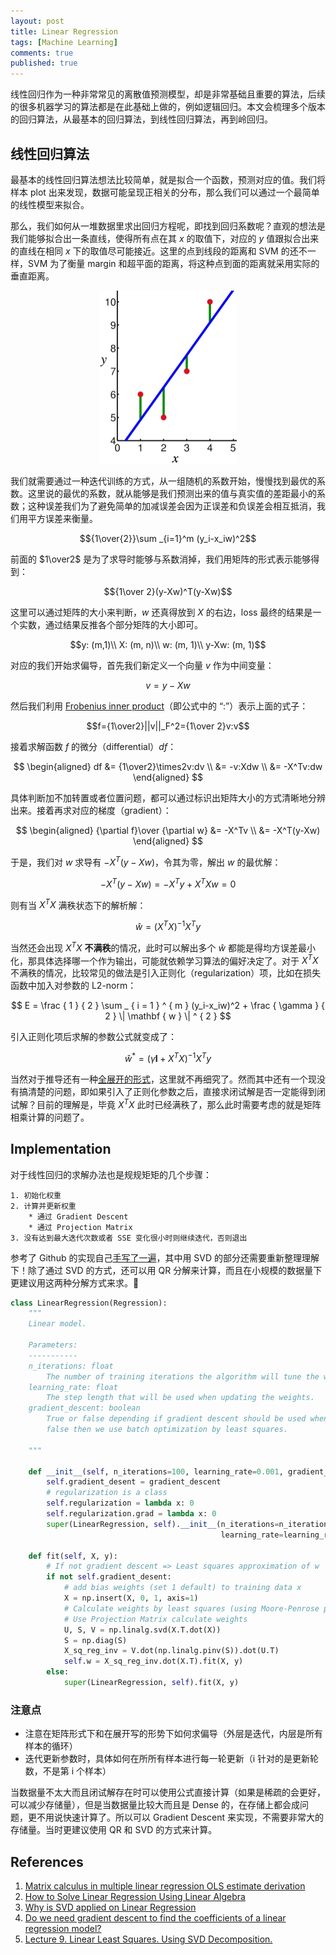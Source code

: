 ```yaml
---
layout: post
title: Linear Regression
tags: [Machine Learning]
comments: true
published: true
---
```


线性回归作为一种非常常见的离散值预测模型，却是非常基础且重要的算法，后续的很多机器学习的算法都是在此基础上做的，例如逻辑回归。本文会梳理多个版本的回归算法，从最基本的回归算法，到线性回归算法，再到岭回归。

## 线性回归算法
最基本的线性回归算法想法比较简单，就是拟合一个函数，预测对应的值。我们将样本 plot 出来发现，数据可能呈现正相关的分布，那么我们可以通过一个最简单的线性模型来拟合。

那么，我们如何从一堆数据里求出回归方程呢，即找到回归系数呢？直观的想法是我们能够拟合出一条直线，使得所有点在其 $x$ 的取值下，对应的 $y$ 值跟拟合出来的直线在相同 $x$ 下的取值尽可能接近。这里的点到线段的距离和 SVM 的还不一样，SVM 为了衡量 margin 和超平面的距离，将这种点到面的距离就采用实际的垂直距离。

<p align="center">
  <img width="220" height="" src="/img/media/15470889554836.jpg">
</p>


我们就需要通过一种迭代训练的方式，从一组随机的系数开始，慢慢找到最优的系数。这里说的最优的系数，就从能够是我们预测出来的值与真实值的差距最小的系数；这种误差我们为了避免简单的加减误差会因为正误差和负误差会相互抵消，我们用平方误差来衡量。

$${1\over{2}}\sum _{i=1}^m (y_i-x_iw)^2$$

前面的 $1\over2$ 是为了求导时能够与系数消掉，我们用矩阵的形式表示能够得到：

$${1\over 2}(y-Xw)^T(y-Xw)$$

这里可以通过矩阵的大小来判断，$w$ 还真得放到 $X$ 的右边，loss 最终的结果是一个实数，通过结果反推各个部分矩阵的大小即可。

$$y: (m,1)\\
X: (m, n)\\
w: (m, 1)\\
y-Xw: (m, 1)$$

对应的我们开始求偏导，首先我们新定义一个向量 $v$ 作为中间变量：

$$v=y-Xw$$

然后我们利用 [Frobenius inner product](https://en.wikipedia.org/wiki/Frobenius_inner_product)（即公式中的 “:”）表示上面的式子：

$$f={1\over2}||v||_F^2={1\over 2}v:v$$

接着求解函数 $f$ 的微分（differential）$df$：

$$
\begin{aligned}
df &= {1\over2}\times2v:dv \\
&= -v:Xdw \\
&= -X^Tv:dw
\end{aligned}
$$

具体判断加不加转置或者位置问题，都可以通过标识出矩阵大小的方式清晰地分辨出来。接着再求对应的梯度（gradient）：

$$
\begin{aligned}
{\partial f}\over {\partial w} &=  -X^Tv \\
&= -X^T(y-Xw)
\end{aligned}
$$

于是，我们对 $w$ 求导有 $-X^T(y-Xw)$，令其为零，解出 $w$ 的最优解：

$$-X^T(y-Xw) = -X^Ty+X^TXw = 0$$

则有当 $X^TX$ 满秩状态下的解析解：

$$\hat{w} = (X^TX)^{-1}X^Ty$$

当然还会出现 $X^TX$ **不满秩**的情况，此时可以解出多个 $\hat{w}$ 都能是得均方误差最小化，那具体选择哪一个作为输出，可能就依赖学习算法的偏好决定了。对于 $X^TX$ 不满秩的情况，比较常见的做法是引入正则化（regularization）项，比如在损失函数中加入对参数的 L2-norm：

$$
E = \frac { 1 } { 2 } \sum _ { i = 1 } ^ { m } (y_i-x_iw)^2 + \frac { \gamma } { 2 } \| \mathbf { w } \| ^ { 2 }
$$

引入正则化项后求解的参数公式就变成了：

$$
\hat { w }^* = \left( \gamma \mathbf { I } + X ^ { T } X \right) ^ { - 1 } X ^ { T } y
$$

当然对于推导还有一种[全展开的形式](https://towardsdatascience.com/analytical-solution-of-linear-regression-a0e870b038d5)，这里就不再细究了。然而其中还有一个现没有搞清楚的问题，即如果引入了正则化参数之后，直接求闭试解是否一定能得到闭试解？目前的理解是，毕竟 $X^TX$ 此时已经满秩了，那么此时需要考虑的就是矩阵相乘计算的问题了。


## Implementation

对于线性回归的求解办法也是规规矩矩的几个步骤：
```
1. 初始化权重
2. 计算并更新权重
    * 通过 Gradient Descent
    * 通过 Projection Matrix
3. 没有达到最大迭代次数或者 SSE 变化很小时则继续迭代，否则退出
```

参考了 Github 的实现自己[手写了一遍](https://github.com/binlidaily/machine-learning-from-scratch/blob/master/supervised_learning/regression.py)，其中用 SVD 的部分还需要重新整理理解下！除了通过 SVD 的方式，还可以用 QR 分解来计算，而且在小规模的数据量下更建议用这两种分解方式来求。🤔

```python
class LinearRegression(Regression):
    """
    Linear model.

    Parameters:
    -----------
    n_iterations: float
        The number of training iterations the algorithm will tune the weights for.
    learning_rate: float
        The step length that will be used when updating the weights.
    gradient_descent: boolean
        True or false depending if gradient descent should be used when training. If
        false then we use batch optimization by least squares.

    """

    def __init__(self, n_iterations=100, learning_rate=0.001, gradient_descent=True):
        self.gradient_desent = gradient_descent
        # regularization is a class
        self.regularization = lambda x: 0
        self.regularization.grad = lambda x: 0
        super(LinearRegression, self).__init__(n_iterations=n_iterations,
                                               learning_rate=learning_rate)

    def fit(self, X, y):
        # If not gradient descent => Least squares approximation of w
        if not self.gradient_desent:
            # add bias weights (set 1 default) to training data x
            X = np.insert(X, 0, 1, axis=1)
            # Calculate weights by least squares (using Moore-Penrose pseudoinverse)
            # Use Projection Matrix calculate weights
            U, S, V = np.linalg.svd(X.T.dot(X))
            S = np.diag(S)
            X_sq_reg_inv = V.dot(np.linalg.pinv(S)).dot(U.T)
            self.w = X_sq_reg_inv.dot(X.T).fit(X, y)
        else:
            super(LinearRegression, self).fit(X, y)
```


### 注意点
* 注意在矩阵形式下和在展开写的形势下如何求偏导（外层是迭代，内层是所有样本的循环）
* 迭代更新参数时，具体如何在所所有样本进行每一轮更新（i 针对的是更新轮数，不是第 i 个样本）

当数据量不太大而且闭试解存在时可以使用公式直接计算（如果是稀疏的会更好，可以减少存储量），但是当数据量比较大而且是 Dense 的，在存储上都会成问题，更不用说快速计算了。所以可以 Gradient Descent 来实现，不需要非常大的存储量。当时更建议使用 QR 和 SVD 的方式来计算。

## References
1. [Matrix calculus in multiple linear regression OLS estimate derivation](https://math.stackexchange.com/questions/1968478/matrix-calculus-in-multiple-linear-regression-ols-estimate-derivation)
2. [How to Solve Linear Regression Using Linear Algebra](https://machinelearningmastery.com/solve-linear-regression-using-linear-algebra/)
3. [Why is SVD applied on Linear Regression](https://stackoverflow.com/questions/37072067/why-is-svd-applied-on-linear-regression)
4. [Do we need gradient descent to find the coefficients of a linear regression model?](https://stats.stackexchange.com/questions/160179/do-we-need-gradient-descent-to-find-the-coefficients-of-a-linear-regression-mode/164164#164164)
5. [Lecture 9. Linear Least Squares. Using SVD Decomposition.](https://www2.math.uconn.edu/~leykekhman/courses/MATH3795/Lectures/Lecture_9_Linear_least_squares_SVD.pdf)






